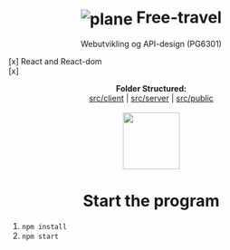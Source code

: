 # <h1 align="center"><img align="center" src="src/public/airplane.ico" alt="plane"/> Free-travel</h1>
<p align="center"> Webutvikling og API-design (PG6301)</p>



[x] React and React-dom <br/>
[x]



<p align="center">
  <b>Folder Structured:</b><br>
  <a href="#">src/client</a> |
  <a href="#">src/server</a> |
  <a href="#">src/public</a>
  <br><br>
  <img src="https://i.pinimg.com/originals/a2/d8/c3/a2d8c395b374be74c98052223abcab96.gif" wight=100px width=100px>
</p>


## <h1 align="center"> Start the program</h1>
1. `npm install`
2. `npm start`




